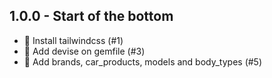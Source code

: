 ## 1.0.0 - Start of the bottom

- 🎨 Install tailwindcss (#1)
- 🔐 Add devise on gemfile (#3)
- 🚖 Add brands, car_products, models and body_types (#5)

